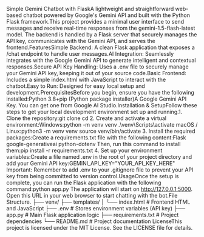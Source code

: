 Simple Gemini Chatbot with FlaskA lightweight and straightforward web-based chatbot powered by Google's Gemini API and built with the Python Flask framework.This project provides a minimal user interface to send messages and receive real-time responses from the gemini-1.5-flash-latest model. The backend is handled by a Flask server that securely manages the API key, communicates with the Gemini API, and serves the frontend.FeaturesSimple Backend: A clean Flask application that exposes a /chat endpoint to handle user messages.AI Integration: Seamlessly integrates with the Google Gemini API to generate intelligent and contextual responses.Secure API Key Handling: Uses a .env file to securely manage your Gemini API key, keeping it out of your source code.Basic Frontend: Includes a simple index.html with JavaScript to interact with the chatbot.Easy to Run: Designed for easy local setup and development.PrerequisitesBefore you begin, ensure you have the following installed:Python 3.8+pip (Python package installer)A Google Gemini API Key. You can get one from Google AI Studio.Installation & SetupFollow these steps to get your local development environment set up and running.1. Clone the repository:git clone <your-repository-url>
cd <your-repository-name>
2. Create and activate a virtual environment:Windows:python -m venv venv
.\venv\Scripts\activate
macOS / Linux:python3 -m venv venv
source venv/bin/activate
3. Install the required packages:Create a requirements.txt file with the following content:Flask
google-generativeai
python-dotenv
Then, run this command to install them:pip install -r requirements.txt
4. Set up your environment variables:Create a file named .env in the root of your project directory and add your Gemini API key:GEMINI_API_KEY="YOUR_API_KEY_HERE"
Important: Remember to add .env to your .gitignore file to prevent your API key from being committed to version control.UsageOnce the setup is complete, you can run the Flask application with the following command:python app.py
The application will start on http://127.0.0.1:5000. Open this URL in your web browser to start chatting with the bot.File Structure.
├── venv/
├── templates/
│   └── index.html      # Frontend HTML and JavaScript
├── .env                # Stores environment variables (API key)
├── app.py              # Main Flask application logic
├── requirements.txt    # Project dependencies
└── README.md           # Project documentation
LicenseThis project is licensed under the MIT License. See the LICENSE file for details.

